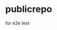 # publicrepo
for e2e test



























































































































































































































































































































































































































































































































































































































































































































































































































































































































































































































































































































































































































































































































































